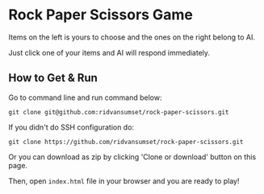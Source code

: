 # Rock Paper Scissors Game

Items on the left is yours to choose and the ones on the right belong to AI.

Just click one of your items and AI will respond immediately.

## How to Get & Run

Go to command line and run command below:

`git clone git@github.com:ridvansumset/rock-paper-scissors.git`

If you didn't do SSH configuration do:

`git clone https://github.com/ridvansumset/rock-paper-scissors.git`

Or you can download as zip by clicking 'Clone or download' button on this page.

Then, open `index.html` file in your browser and you are ready to play!